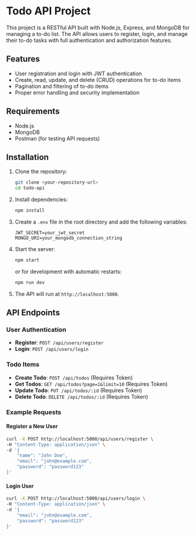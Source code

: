 # Todo API Project

This project is a RESTful API built with Node.js, Express, and MongoDB for managing a to-do list. The API allows users to register, login, and manage their to-do tasks with full authentication and authorization features.

## Features

- User registration and login with JWT authentication
- Create, read, update, and delete (CRUD) operations for to-do items
- Pagination and filtering of to-do items
- Proper error handling and security implementation

## Requirements

- Node.js
- MongoDB
- Postman (for testing API requests)

## Installation

1. Clone the repository:

   ```bash
   git clone <your-repository-url>
   cd todo-api
   ```

2. Install dependencies:

   ```bash
   npm install
   ```

3. Create a `.env` file in the root directory and add the following variables:

   ```
   JWT_SECRET=your_jwt_secret
   MONGO_URI=your_mongodb_connection_string
   ```

4. Start the server:

   ```bash
   npm start
   ```

   or for development with automatic restarts:

   ```bash
   npm run dev
   ```

5. The API will run at `http://localhost:5000`.

## API Endpoints

### User Authentication

- **Register**: `POST /api/users/register`
- **Login**: `POST /api/users/login`

### Todo Items

- **Create Todo**: `POST /api/todos` (Requires Token)
- **Get Todos**: `GET /api/todos?page=1&limit=10` (Requires Token)
- **Update Todo**: `PUT /api/todos/:id` (Requires Token)
- **Delete Todo**: `DELETE /api/todos/:id` (Requires Token)

### Example Requests

#### Register a New User
```bash
curl -X POST http://localhost:5000/api/users/register \
-H "Content-Type: application/json" \
-d '{
    "name": "John Doe",
    "email": "john@example.com",
    "password": "password123"
}'
```

#### Login User
```bash
curl -X POST http://localhost:5000/api/users/login \
-H "Content-Type: application/json" \
-d '{
    "email": "john@example.com",
    "password": "password123"
}'
```

